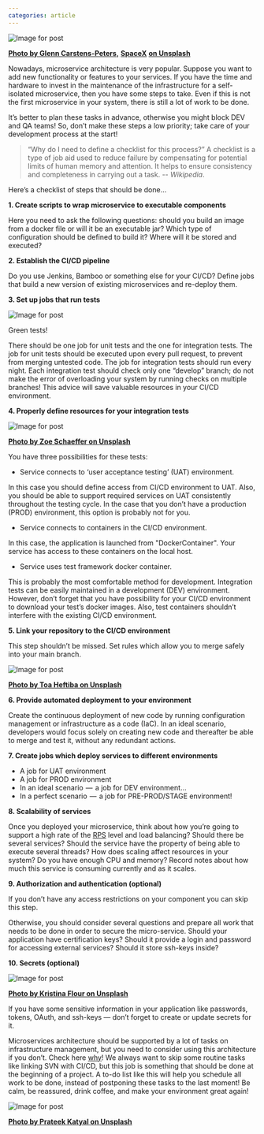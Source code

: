 ```yaml
---  
categories: article  
---  
```

![Image for post](https://miro.medium.com/max/1219/0*MiT2LhRLDwmp4Q9x)  
  
[**Photo by Glenn Carstens-Peters,**](https://unsplash.com/photos/RLw-UC03Gwc) [**SpaceX**](https://unsplash.com/photos/OHOU-5UVIYQ) [**on Unsplash**](https://unsplash.com/photos/RLw-UC03Gwc)  
    
Nowadays, microservice architecture is very popular. Suppose you want to add new functionality or features to your services. If you have the time and hardware to invest in the maintenance of the infrastructure for a self-isolated microservice, then you have some steps to take. Even if this is not the first microservice in your system, there is still a lot of work to be done.

It’s better to plan these tasks in advance, otherwise you might block DEV and QA teams! So, don’t make these steps a low priority; take care of your development process at the start!
     
> “Why do I need to define a checklist for this process?”
> A checklist is a type of job aid used to reduce failure by compensating for potential limits of human memory and attention. It helps to ensure consistency and completeness in carrying out a task.
> -- <cite>Wikipedia</cite>.  

Here’s a checklist of steps that should be done…
  
**1. Create scripts to wrap microservice to executable components**  
  
Here you need to ask the following questions: should you build an image from a docker file or will it be an executable jar? Which type of configuration should be defined to build it? Where will it be stored and executed?
  
**2. Establish the CI/CD pipeline**  
  
Do you use Jenkins, Bamboo or something else for your CI/CD? Define jobs that build a new version of existing microservices and re-deploy them.
  
**3. Set up jobs that run tests**  
  
![Image for post](https://miro.medium.com/max/898/1*VkyECAfcc9olrvesbqlA2w.png)  
  
Green tests!  
  
There should be one job for unit tests and the one for integration tests. The job for unit tests should be executed upon every pull request, to prevent from merging untested code. The job for integration tests should run every night. Each integration test should check only one “develop” branch; do not make the error of overloading your system by running checks on multiple branches! This advice will save valuable resources in your CI/CD environment. 
  
**4.  Properly define resources for your integration tests**  
  
  
![Image for post](https://miro.medium.com/max/1250/0*U5g-d01rjnWemnS-)  
  
[**Photo by Zoe Schaeffer on Unsplash**](https://unsplash.com/photos/H0iAXFekiWo)  
  

You have three possibilities for these tests:

-   Service connects to ‘user acceptance testing’ (UAT) environment.
    

In this case you should define access from CI/CD environment to UAT. Also, you should be able to support required services on UAT consistently throughout the testing cycle. In the case that you don’t have a production (PROD) environment, this option is probably not for you.

-   Service connects to containers in the CI/CD environment.
    

In this case, the application is launched from "DockerContainer". Your service has access to these containers on the local host.

-   Service uses test framework docker container.
    

This is probably the most comfortable method for development. Integration tests can be easily maintained in a development (DEV) environment. However, don’t forget that you have possibility for your CI/CD environment to download your test’s docker images. Also, test containers shouldn’t interfere with the existing CI/CD environment.
  
**5. Link your repository to the CI/CD environment**  
  
This step shouldn’t be missed. Set rules which allow you to merge safely into your main branch.  
  
  
![Image for post](https://miro.medium.com/max/1250/0*DwU4ANCPGFZulBNe)  
  
[**Photo by Toa Heftiba on Unsplash**](https://unsplash.com/photos/_UIVmIBB3JU)  
  
**6. Provide automated deployment to your environment**  
  
Create the continuous deployment of new code by running configuration management or infrastructure as a code (IaC). In an ideal scenario, developers would focus solely on creating new code and thereafter be able to merge and test it, without any redundant actions. 
  
**7. Create jobs which deploy services to different environments**  
  
-   A job for UAT environment
-   A job for PROD environment
-   In an ideal scenario  —  a job for DEV environment…
-   In a perfect scenario  —  a job for PRE-PROD/STAGE environment!
  
**8. Scalability of services**  
  
Once you deployed your microservice, think about how you’re going to support a high rate of the  [RPS](https://en.wikipedia.org/wiki/Queries_per_second#:~:text=Queries%20per%20second%20(QPS)%20is,requests%20per%20second%20(RPS).)  level and load balancing? Should there be several services? Should the service have the property of being able to execute several threads? How does scaling affect resources in your system? Do you have enough CPU and memory? Record notes about how much this service is consuming currently and as it scales.
  
**9. Authorization and authentication (optional)**  
  
If you don’t have any access restrictions on your component you can skip this step.

Otherwise, you should consider several questions and prepare all work that needs to be done in order to secure the micro-service. Should your application have certification keys? Should it provide a login and password for accessing external services? Should it store ssh-keys inside?

  
**10. Secrets (optional)**  
  
![Image for post](https://miro.medium.com/max/1250/0*t7Hjc445Vi06G-q3)  
  
[**Photo by Kristina Flour on Unsplash**](https://unsplash.com/photos/BcjdbyKWquw)  
  
If you have some sensitive information in your application like passwords, tokens, OAuth, and ssh-keys — don’t forget to create or update secrets for it.  
  
Microservices architecture should be supported by a lot of tasks on infrastructure management, but you need to consider using this architecture if you don’t. Check here  [why](https://oleg-stadnichenko.medium.com/why-should-you-use-microservices-49187839142d)! We always want to skip some routine tasks like linking SVN with CI/CD, but this job is something that should be done  at the beginning of a project. A to-do list like this will help you schedule all work to be done, instead of postponing these tasks to the last moment! Be calm, be reassured, drink coffee, and make your environment great again!  
  
![Image for post](https://miro.medium.com/max/1250/0*UtI-VS2ZBBlKNdBE)  
  
[**Photo by Prateek Katyal on Unsplash**](https://unsplash.com/photos/FcdtuGf7TEc)